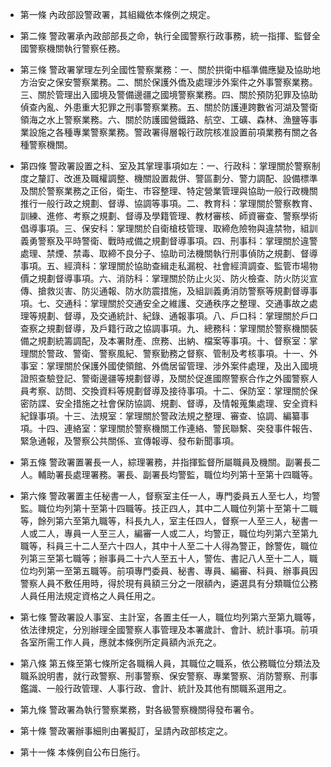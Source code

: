 * 第一條 內政部設警政署，其組織依本條例之規定。

* 第二條 警政署承內政部部長之命，執行全國警察行政事務，統一指揮、監督全國警察機關執行警察任務。

* 第三條 警政署掌理左列全國性警察業務：一、關於拱衛中樞準備應變及協助地方治安之保安警察業務。二、關於保護外僑及處理涉外案件之外事警察業務。三、關於管理出入國境及警備邊疆之國境警察業務。四、關於預防犯罪及協助偵查內亂、外患重大犯罪之刑事警察業務。五、關於防護連跨數省河湖及警衛領海之水上警察業務。六、關於防護國營鐵路、航空、工礦、森林、漁鹽等事業設施之各種專業警察業務。警政署得層報行政院核准設置前項業務有關之各種警察機關。

* 第四條 警政署設置之科、室及其掌理事項如左：一、行政科：掌理關於警察制度之釐訂、改進及職權調整、機關設置裁併、警區劃分、警力調配、設備標準及關於警察業務之正俗，衛生、市容整理、特定營業管理與協助一般行政機關推行一般行政之規劃、督導、協調等事項。二、教育科：掌理關於警察教育、訓練、進修、考察之規劃、督導及學籍管理、教材審核、師資審查、警察學術倡導事項。三、保安科：掌理關於自衛槍枝管理、取締危險物與違禁物，組訓義勇警察及平時警衛、戰時戒備之規劃督導事項。四、刑事科：掌理關於違警處理、禁煙、禁毒、取締不良分子、協助司法機關執行刑事偵防之規劃、督導事項。五、經濟科：掌理關於協助查緝走私漏稅、社會經濟調查、監管市場物價之規劃督導事項。六、消防科：掌理關於防止火災、防火檢查、防火防災宣傳、搶救災害、防災通報、防水防震措施，及組訓義勇消防警察等規劃督導事項。七、交通科：掌理關於交通安全之維護、交通秩序之整理、交通事故之處理等規劃、督導，及交通統計、紀錄、通報事項。八、戶口科：掌理關於戶口查察之規劃督導，及戶籍行政之協調事項。九、總務科：掌理關於警察機關裝備之規劃統籌調配，及本署財產、庶務、出納、檔案等事項。十、督察室：掌理關於警政、警衛、警察風紀、警察勤務之督察、管制及考核事項。十一、外事室：掌理關於保護外國使領館、外僑居留管理、涉外案件處理，及出入國境證照查驗登記、警衛邊疆等規劃督導，及關於促進國際警察合作之外國警察人員考察、訪問、交換資料等規劃督導及接待事項。十二、保防室：掌理關於保密防諜、安全措施之社會保防協調、規劃、督導，及情報蒐集處理、安全資料紀錄事項。十三、法規室：掌理關於警政法規之整理、審查、協調、編纂事項。十四、連絡室：掌理關於警察機關工作連絡、警民聯繫、突發事件報告、緊急通報，及警察公共關係、宣傳報導、發布新聞事項。

* 第五條 警政署置署長一人，綜理署務，并指揮監督所屬職員及機關。副署長二人。輔助署長處理署務。署長、副署長均警監，職位均列第十至第十四職等。

* 第六條 警政署置主任秘書一人，督察室主任一人，專門委員五人至七人，均警監。職位均列第十至第十四職等。技正四人，其中二人職位列第十至第十二職等，餘列第六至第九職等，科長九人，室主任四人，督察一人至三人，秘書一人或二人，專員一人至三人，編審一人或二人，均警正，職位均列第六至第九職等，科員三十二人至六十四人，其中十人至二十人得為警正，餘警佐，職位列第三至第七職等；辦事員二十六人至五十人，警佐、書記八人至十二人，職位均列第一至第五職等。前項專門委員、秘書、專員、編審、科員、辦事員因警察人員不敷任用時，得於現有員額三分之一限額內，遴選具有分類職位公務人員任用法規定資格之人員任用之。

* 第七條 警政署設人事室、主計室，各置主任一人，職位均列第六至第九職等，依法律規定，分別辦理全國警察人事管理及本署歲計、會計、統計事項。前項各室所需工作人員，應就本條例所定員額內派充之。

* 第八條 第五條至第七條所定各職稱人員，其職位之職系，依公務職位分類法及職系說明書，就行政警察、刑事警察、保安警察、專業警察、消防警察、刑事鑑識、一般行政管理、人事行政、會計、統計及其他有關職系選用之。

* 第九條 警政署為執行警察業務，對各級警察機關得發布署令。

* 第十條 警政署辦事細則由署擬訂，呈請內政部核定之。

* 第十一條 本條例自公布日施行。

